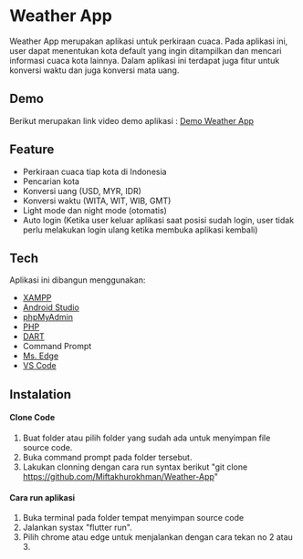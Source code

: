 # Weather App

Weather App merupakan aplikasi untuk perkiraan cuaca. Pada aplikasi ini, user dapat menentukan kota default yang ingin ditampilkan dan mencari informasi cuaca kota lainnya. Dalam aplikasi ini terdapat juga fitur untuk konversi waktu dan juga konversi mata uang.

## Demo

Berikut merupakan link video demo aplikasi : [Demo Weather App](https://drive.google.com/file/d/1ByNnEfZR6SkoqJUTiYs_T5JDcbmFFP1H/view?usp=drive_link)

## Feature

- Perkiraan cuaca tiap kota di Indonesia
- Pencarian kota
- Konversi uang (USD, MYR, IDR)
- Konversi waktu (WITA, WIT, WIB, GMT)
- Light mode dan night mode (otomatis)
- Auto login (Ketika user keluar aplikasi saat posisi sudah login, user tidak perlu melakukan login ulang ketika membuka aplikasi kembali)

## Tech

Aplikasi ini dibangun menggunakan:
- [XAMPP](https://www.apachefriends.org/download.html)
- [Android Studio](https://developer.android.com/studio)
- [phpMyAdmin](https://locallhost.me/phpmyadmin)
- [PHP](https://www.php.net/)
- [DART](https://dart.dev/)
- Command Prompt
- [Ms. Edge](https://www.microsoft.com/id-id/edge?form=MA13FJ)
- [VS Code](https://code.visualstudio.com/)

## Instalation

#### Clone Code
1. Buat folder atau pilih folder yang sudah ada untuk menyimpan file source code.
3. Buka command prompt pada folder tersebut.
4. Lakukan clonning dengan cara run syntax berikut "git clone https://github.com/Miftakhurokhman/Weather-App"

#### Cara run aplikasi
1. Buka terminal pada folder tempat menyimpan source code
2. Jalankan systax "flutter run".
3. Pilih chrome atau edge untuk menjalankan dengan cara tekan no 2 atau 3.

